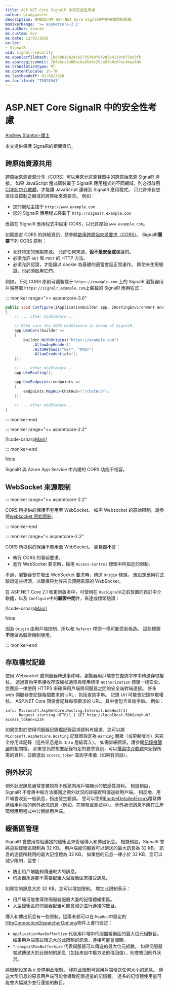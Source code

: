 ```yaml
---
title: ASP.NET Core SignalR 中的安全性考慮
author: bradygaster
description: 瞭解如何在 ASP.NET Core SignalR中使用驗證和授權。
monikerRange: '>= aspnetcore-2.1'
ms.author: anurse
ms.custom: mvc
ms.date: 12/05/2019
no-loc:
- SignalR
uid: signalr/security
ms.openlocfilehash: 1bdb8b10a24c65735f49f04285e4129cb77eb3fb
ms.sourcegitcommit: 7dfe6cc8408ac6a4549c29ca57b0c67ec4baa8de
ms.translationtype: MT
ms.contentlocale: zh-TW
ms.lasthandoff: 01/09/2020
ms.locfileid: "75828941"
---
```

# <a name="security-considerations-in-aspnet-core-opno-locsignalr"></a>ASP.NET Core SignalR 中的安全性考慮

[Andrew Stanton-護士](https://twitter.com/anurse)

本文提供保護 SignalR的相關資訊。

## <a name="cross-origin-resource-sharing"></a>跨原始資源共用

[跨原始來源資源分享（CORS）](https://www.w3.org/TR/cors/)可以用來允許瀏覽器中的跨原始來源 SignalR 連接。 如果 JavaScript 程式碼裝載于 SignalR 應用程式的不同網域，則必須啟用[CORS 中介軟體](xref:security/cors)，才能讓 JavaScript 連線到 SignalR 應用程式。 只允許來自您信任或控制之網域的跨原始來源要求。 例如：

* 您的網站主控于 `http://www.example.com`
* 您的 SignalR 應用程式裝載于 `http://signalr.example.com`

應該在 SignalR 應用程式中設定 CORS，只允許原始 `www.example.com`。

如需設定 CORS 的詳細資訊，請參閱[啟用跨原始來源要求（CORS）](xref:security/cors)。 SignalR**需要**下列 CORS 原則：

* 允許特定的預期來源。 允許任何來源，**但不是安全或**建議的。
* 必須允許 `GET` 和 `POST` 的 HTTP 方法。
* 必須允許認證，才能讓以 cookie 為基礎的適當會話正常運作。 即使未使用驗證，也必須啟用它們。

<!--
::: moniker range=">= aspnetcore-5.0"  // Moniker here just to make sure this doesn't get missed in the 5.0 version update.
However, in 5.0 we have provided an option in the TypeScript client to not use credentials.
The not to use credentials option should only be used when you know 100% that credentials like Cookies are not needed in your app (cookies are used by azure app service when using multiple servers)

For more info, see https://github.com/aspnet/AspNetCore.Docs/issues/16003
.-->

例如，下列 CORS 原則可讓裝載于 `https://example.com` 上的 SignalR 瀏覽器用戶端存取 `https://signalr.example.com`上裝載的 SignalR 應用程式：

::: moniker range=">= aspnetcore-3.0"

```csharp
public void Configure(IApplicationBuilder app, IHostingEnvironment env)
{
    // ... other middleware ...

    // Make sure the CORS middleware is ahead of SignalR.
    app.UseCors(builder =>
    {
        builder.WithOrigins("https://example.com")
            .AllowAnyHeader()
            .WithMethods("GET", "POST")
            .AllowCredentials();
    });

    // ... other middleware ...
    app.UseRouting();

    app.UseEndpoints(endpoints =>
    {
        endpoints.MapHub<ChatHub>("/chatHub");
    });

    // ... other middleware ...
}
```

::: moniker-end

::: moniker range="<= aspnetcore-2.2"

[!code-csharp[Main](security/sample/Startup.cs?name=snippet1)]

::: moniker-end

> [!NOTE]
> SignalR 與 Azure App Service 中內建的 CORS 功能不相容。

## <a name="websocket-origin-restriction"></a>WebSocket 來源限制

::: moniker range=">= aspnetcore-2.2"

CORS 所提供的保護不套用至 WebSocket。 如需 Websocket 的原始限制，請參閱[websocket 原始限制](xref:fundamentals/websockets#websocket-origin-restriction)。

::: moniker-end

::: moniker range="< aspnetcore-2.2"

CORS 所提供的保護不套用至 WebSocket。 瀏覽器**不**會：

* 執行 CORS 的事前要求。
* 進行 WebSocket 要求時，採用 `Access-Control` 標頭中所指定的限制。

不過，瀏覽器會在發出 WebSocket 要求時，傳送 `Origin` 標頭。 應設定應用程式驗證這些標頭，以確保只允許來自預期來源的 WebSocket。

在 ASP.NET Core 2.1 和更新版本中，可使用在 `UseSignalR`之前放置的自訂中介軟體，以及 `Configure`中的**驗證中間**件，來達成標頭驗證：

[!code-csharp[Main](security/sample/Startup.cs?name=snippet2)]

> [!NOTE]
> 因為 `Origin` 由用戶端控制，所以和 `Referer` 標頭一樣可能受到偽造。 這些標頭**不**應做為驗證機制使用。

::: moniker-end

## <a name="access-token-logging"></a>存取權杖記錄

使用 Websocket 或伺服器傳送事件時，瀏覽器用戶端會在查詢字串中傳送存取權杖。 透過查詢字串接收存取權杖通常與使用標準 `Authorization` 標頭一樣安全。 您應該一律使用 HTTPS 來確保用戶端與伺服器之間的安全端對端連接。 許多 web 伺服器會記錄每個要求的 URL，包括查詢字串。 記錄 Url 可能會記錄存取權杖。 ASP.NET Core 預設會記錄每個要求的 URL，其中會包含查詢字串。 例如：

```
info: Microsoft.AspNetCore.Hosting.Internal.WebHost[1]
      Request starting HTTP/1.1 GET http://localhost:5000/myhub?access_token=1234
```

如果您對於使用伺服器記錄檔記錄這項資料有疑慮，您可以將 `Microsoft.AspNetCore.Hosting` 記錄器設定為 `Warning` 層級（或更新版本）來完全停用此記錄（這些訊息是以 `Info` 層級寫入）。 如需詳細資訊，請參閱[記錄檔篩選](xref:fundamentals/logging/index#log-filtering)的相關檔。 如果您仍然想要記錄特定的要求資訊，可以[撰寫中介軟體](xref:fundamentals/middleware/write)來記錄所需的資料，並篩選出 `access_token` 查詢字串值（如果有的話）。

## <a name="exceptions"></a>例外狀況

例外狀況訊息通常會被視為不應該向用戶端顯示的敏感性資料。 根據預設，SignalR 不會將中樞方法擲回之例外狀況的詳細資料傳送給用戶端。 相反地，用戶端會收到一般訊息，指出發生錯誤。 您可以使用[EnableDetailedErrors](xref:signalr/configuration#configure-server-options)覆寫傳遞給用戶端的例外狀況訊息（例如，在開發或測試中）。 例外狀況訊息不應在生產環境應用程式中公開給用戶端。

## <a name="buffer-management"></a>緩衝區管理

SignalR 會使用每個連接的緩衝區來管理傳入和傳出訊息。 根據預設，SignalR 會將這些緩衝區限制為 32 KB。 用戶端或伺服器可以傳送的最大訊息為 32 KB。 訊息的連接所耗用的最大記憶體為 32 KB。 如果您的訊息一律小於 32 KB，您可以減少限制，這會：

* 防止用戶端能夠傳送較大的訊息。
* 伺服器永遠都不需要配置大型緩衝區來接受訊息。

如果您的訊息大於 32 KB，您可以增加限制。 增加此限制表示：

* 用戶端可能會導致伺服器配置大量的記憶體緩衝區。
* 大型緩衝區的伺服器配置可能會減少並行連接的數目。

傳入和傳出訊息有一些限制，這兩者都可以在 `MapHub`中設定的[HttpConnectionDispatcherOptions](xref:signalr/configuration#configure-server-options)物件上進行設定：

* `ApplicationMaxBufferSize` 代表用戶端中伺服器緩衝區的最大位元組數目。 如果用戶端嘗試傳送大於此限制的訊息，連接可能會關閉。
* `TransportMaxBufferSize` 代表伺服器可以傳送的最大位元組數。 如果伺服器嘗試傳送大於此限制的訊息（包括來自中樞方法的傳回值），則會擲回例外狀況。

將限制設定為 `0` 會停用此限制。 移除此限制可讓用戶端傳送任何大小的訊息。 傳送大型訊息的惡意用戶端可能會導致配置過量的記憶體。 過多的記憶體使用量可能會大幅減少並行連接的數目。
